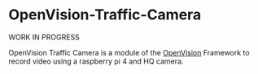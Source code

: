 # OpenVision-Traffic-Camera

WORK IN PROGRESS

OpenVision Traffic Camera is a module of the [OpenVision](https://github.com/joshkuminski/OpenVision) Framework to record video using a raspberry pi 4 and HQ camera.
